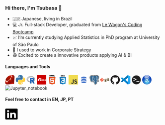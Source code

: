<!--
**yama1102/yama1102** is a ✨ _special_ ✨ repository because its `README.md` (this file) appears on your GitHub profile.
-->

<link rel="stylesheet" href="path/to/font-awesome/css/font-awesome.min.css">

### Hi there, I'm Tsubasa 👋

- :jp: Japanese, living in Brazil
- :computer: Jr. Full-stack Developer, graduated from <a href = "https://www.lewagon.com/">Le Wagon's Coding Bootcamp</a>
- :chart_with_upwards_trend: I’m currently studying Applied Statistics in PhD program at University of São Paulo
- :briefcase: I used to work in Corporate Strategy
- :satisfied: Excited to create a innovative products applying AI & BI

#### Languages and Tools
<div class="d-flex">
  <img alt="Ruby" src="https://raw.githubusercontent.com/github/explore/80688e429a7d4ef2fca1e82350fe8e3517d3494d/topics/ruby/ruby.png" width="30" height="30">
  <img alt="Python" src="python_logo.png" width="30" height="30">
  <img alt="R" src="R_logo.png" width="30" height="30">
  <img alt="Rails" src="https://raw.githubusercontent.com/github/explore/80688e429a7d4ef2fca1e82350fe8e3517d3494d/topics/rails/rails.png" width="30" height="30">
  <img alt="HTML" src="https://raw.githubusercontent.com/github/explore/80688e429a7d4ef2fca1e82350fe8e3517d3494d/topics/html/html.png" width="30" height="30">
  <img alt="CSS" src="https://raw.githubusercontent.com/github/explore/80688e429a7d4ef2fca1e82350fe8e3517d3494d/topics/css/css.png" width="30" height="30">
  <img alt="JS" src="https://raw.githubusercontent.com/github/explore/80688e429a7d4ef2fca1e82350fe8e3517d3494d/topics/javascript/javascript.png" width="30" height="30">
  <img alt="SQL" src="https://raw.githubusercontent.com/github/explore/80688e429a7d4ef2fca1e82350fe8e3517d3494d/topics/sql/sql.png" width="30" height="30">
  <img alt="Postgre" src="https://raw.githubusercontent.com/github/explore/80688e429a7d4ef2fca1e82350fe8e3517d3494d/topics/postgresql/postgresql.png" width="30" height="30">
  <img alt="Git" src="https://raw.githubusercontent.com/github/explore/80688e429a7d4ef2fca1e82350fe8e3517d3494d/topics/git/git.png" width="30" height="30">
  <img alt="GitHub" src="https://raw.githubusercontent.com/github/explore/78df643247d429f6cc873026c0622819ad797942/topics/github/github.png" width="30" height="30">
  <img alt="VSCode" src="https://raw.githubusercontent.com/github/explore/80688e429a7d4ef2fca1e82350fe8e3517d3494d/topics/visual-studio-code/visual-studio-code.png" width="30" height="30">
  <img alt="VSCode" src="https://raw.githubusercontent.com/github/explore/80688e429a7d4ef2fca1e82350fe8e3517d3494d/topics/terminal/terminal.png" width="30" height="30">
  <img alt="Rstudio" src="R_studio.png" width="30" height="30">
  <img alt="Jupyter_notebook" src="https://upload.wikimedia.org/wikipedia/commons/3/38/Jupyter_logo.svg" width="30" height="30">
 </div>

#### Feel free to contact in EN, JP, PT

<a href = "https://www.linkedin.com/in/tsubasayamauchi"><img src="linkedin-brands.svg" width="40" height="40"></a>
